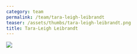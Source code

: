 ```yaml
---
category: team
permalink: /team/tara-leigh-leibrandt
teaser: /assets/thumbs/tara-leigh-leibrandt.png
title: Tara-Leigh Leibrandt
---
```


<img src="/assets/img/tara-leigh-leibrandt-2.jpg" />
